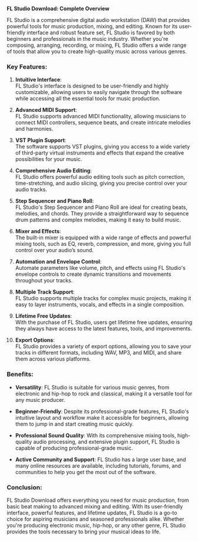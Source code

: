 



**FL Studio Download: Complete Overview**

FL Studio is a comprehensive digital audio workstation (DAW) that provides powerful tools for music production, mixing, and editing. Known for its user-friendly interface and robust feature set, FL Studio is favored by both beginners and professionals in the music industry. Whether you're composing, arranging, recording, or mixing, FL Studio offers a wide range of tools that allow you to create high-quality music across various genres.

### Key Features:

1. **Intuitive Interface**:  
   FL Studio's interface is designed to be user-friendly and highly customizable, allowing users to easily navigate through the software while accessing all the essential tools for music production.

2. **Advanced MIDI Support**:  
   FL Studio supports advanced MIDI functionality, allowing musicians to connect MIDI controllers, sequence beats, and create intricate melodies and harmonies.

3. **VST Plugin Support**:  
   The software supports VST plugins, giving you access to a wide variety of third-party virtual instruments and effects that expand the creative possibilities for your music.

4. **Comprehensive Audio Editing**:  
   FL Studio offers powerful audio editing tools such as pitch correction, time-stretching, and audio slicing, giving you precise control over your audio tracks.

5. **Step Sequencer and Piano Roll**:  
   FL Studio's Step Sequencer and Piano Roll are ideal for creating beats, melodies, and chords. They provide a straightforward way to sequence drum patterns and complex melodies, making it easy to build music.

6. **Mixer and Effects**:  
   The built-in mixer is equipped with a wide range of effects and powerful mixing tools, such as EQ, reverb, compression, and more, giving you full control over your audio’s sound.

7. **Automation and Envelope Control**:  
   Automate parameters like volume, pitch, and effects using FL Studio's envelope controls to create dynamic transitions and movements throughout your tracks.

8. **Multiple Track Support**:  
   FL Studio supports multiple tracks for complex music projects, making it easy to layer instruments, vocals, and effects in a single composition.

9. **Lifetime Free Updates**:  
   With the purchase of FL Studio, users get lifetime free updates, ensuring they always have access to the latest features, tools, and improvements.

10. **Export Options**:  
    FL Studio provides a variety of export options, allowing you to save your tracks in different formats, including WAV, MP3, and MIDI, and share them across various platforms.

### Benefits:

- **Versatility**: FL Studio is suitable for various music genres, from electronic and hip-hop to rock and classical, making it a versatile tool for any music producer.
  
- **Beginner-Friendly**: Despite its professional-grade features, FL Studio's intuitive layout and workflow make it accessible for beginners, allowing them to jump in and start creating music quickly.

- **Professional Sound Quality**: With its comprehensive mixing tools, high-quality audio processing, and extensive plugin support, FL Studio is capable of producing professional-grade music.

- **Active Community and Support**: FL Studio has a large user base, and many online resources are available, including tutorials, forums, and communities to help you get the most out of the software.

### Conclusion:

FL Studio Download offers everything you need for music production, from basic beat making to advanced mixing and editing. With its user-friendly interface, powerful features, and lifetime updates, FL Studio is a go-to choice for aspiring musicians and seasoned professionals alike. Whether you're producing electronic music, hip-hop, or any other genre, FL Studio provides the tools necessary to bring your musical ideas to life.
